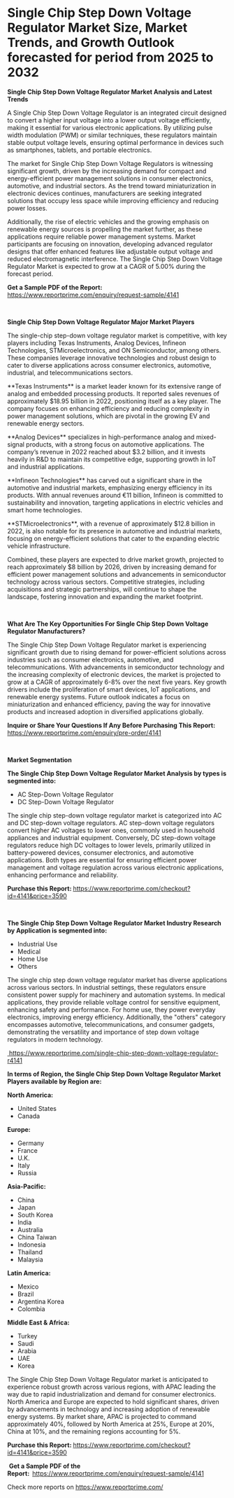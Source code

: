 <p><h1>Single Chip Step Down Voltage Regulator Market Size, Market Trends, and Growth Outlook forecasted for period from 2025 to 2032</h1></p><p><strong>Single Chip Step Down Voltage Regulator Market Analysis and Latest Trends</strong></p>
<p><p>A Single Chip Step Down Voltage Regulator is an integrated circuit designed to convert a higher input voltage into a lower output voltage efficiently, making it essential for various electronic applications. By utilizing pulse width modulation (PWM) or similar techniques, these regulators maintain stable output voltage levels, ensuring optimal performance in devices such as smartphones, tablets, and portable electronics.</p><p>The market for Single Chip Step Down Voltage Regulators is witnessing significant growth, driven by the increasing demand for compact and energy-efficient power management solutions in consumer electronics, automotive, and industrial sectors. As the trend toward miniaturization in electronic devices continues, manufacturers are seeking integrated solutions that occupy less space while improving efficiency and reducing power losses. </p><p>Additionally, the rise of electric vehicles and the growing emphasis on renewable energy sources is propelling the market further, as these applications require reliable power management systems. Market participants are focusing on innovation, developing advanced regulator designs that offer enhanced features like adjustable output voltage and reduced electromagnetic interference. The Single Chip Step Down Voltage Regulator Market is expected to grow at a CAGR of 5.00% during the forecast period.</p></p>
<p><strong>Get a Sample PDF of the Report:&nbsp;</strong> <a href="https://www.reportprime.com/enquiry/request-sample/4141?utm_campaign=2875&utm_medium=2&utm_source=Github&utm_content=ia&utm_term=18032025&utm_id=single-chip-step-down-voltage-regulator">https://www.reportprime.com/enquiry/request-sample/4141</a></p>
<p>&nbsp;</p>
<p><strong>Single Chip Step Down Voltage Regulator Major Market Players</strong></p>
<p><p>The single-chip step-down voltage regulator market is competitive, with key players including Texas Instruments, Analog Devices, Infineon Technologies, STMicroelectronics, and ON Semiconductor, among others. These companies leverage innovative technologies and robust design to cater to diverse applications across consumer electronics, automotive, industrial, and telecommunications sectors.</p><p>**Texas Instruments** is a market leader known for its extensive range of analog and embedded processing products. It reported sales revenues of approximately $18.95 billion in 2022, positioning itself as a key player. The company focuses on enhancing efficiency and reducing complexity in power management solutions, which are pivotal in the growing EV and renewable energy sectors.</p><p>**Analog Devices** specializes in high-performance analog and mixed-signal products, with a strong focus on automotive applications. The company’s revenue in 2022 reached about $3.2 billion, and it invests heavily in R&D to maintain its competitive edge, supporting growth in IoT and industrial applications.</p><p>**Infineon Technologies** has carved out a significant share in the automotive and industrial markets, emphasizing energy efficiency in its products. With annual revenues around €11 billion, Infineon is committed to sustainability and innovation, targeting applications in electric vehicles and smart home technologies.</p><p>**STMicroelectronics**, with a revenue of approximately $12.8 billion in 2022, is also notable for its presence in automotive and industrial markets, focusing on energy-efficient solutions that cater to the expanding electric vehicle infrastructure.</p><p>Combined, these players are expected to drive market growth, projected to reach approximately $8 billion by 2026, driven by increasing demand for efficient power management solutions and advancements in semiconductor technology across various sectors. Competitive strategies, including acquisitions and strategic partnerships, will continue to shape the landscape, fostering innovation and expanding the market footprint.</p></p>
<p>&nbsp;</p>
<p><strong>What Are The Key Opportunities For Single Chip Step Down Voltage Regulator Manufacturers?</strong></p>
<p><p>The Single Chip Step Down Voltage Regulator market is experiencing significant growth due to rising demand for power-efficient solutions across industries such as consumer electronics, automotive, and telecommunications. With advancements in semiconductor technology and the increasing complexity of electronic devices, the market is projected to grow at a CAGR of approximately 6-8% over the next five years. Key growth drivers include the proliferation of smart devices, IoT applications, and renewable energy systems. Future outlook indicates a focus on miniaturization and enhanced efficiency, paving the way for innovative products and increased adoption in diversified applications globally.</p></p>
<p><strong>Inquire or Share Your Questions If Any Before Purchasing This Report:</strong> <a href="https://www.reportprime.com/enquiry/pre-order/4141?utm_campaign=2875&utm_medium=2&utm_source=Github&utm_content=ia&utm_term=18032025&utm_id=single-chip-step-down-voltage-regulator">https://www.reportprime.com/enquiry/pre-order/4141</a></p>
<p>&nbsp;</p>
<p><strong>Market Segmentation</strong></p>
<p><strong>The Single Chip Step Down Voltage Regulator Market Analysis by types is segmented into:</strong></p>
<p><ul><li>AC Step-Down Voltage Regulator</li><li>DC Step-Down Voltage Regulator</li></ul></p>
<p><p>The single chip step-down voltage regulator market is categorized into AC and DC step-down voltage regulators. AC step-down voltage regulators convert higher AC voltages to lower ones, commonly used in household appliances and industrial equipment. Conversely, DC step-down voltage regulators reduce high DC voltages to lower levels, primarily utilized in battery-powered devices, consumer electronics, and automotive applications. Both types are essential for ensuring efficient power management and voltage regulation across various electronic applications, enhancing performance and reliability.</p></p>
<p><strong>Purchase this Report:&nbsp;</strong><a href="https://www.reportprime.com/checkout?id=4141&price=3590&utm_campaign=2875&utm_medium=2&utm_source=Github&utm_content=ia&utm_term=18032025&utm_id=single-chip-step-down-voltage-regulator">https://www.reportprime.com/checkout?id=4141&price=3590</a></p>
<p>&nbsp;</p>
<p><strong>The Single Chip Step Down Voltage Regulator Market Industry Research by Application is segmented into:</strong></p>
<p><ul><li>Industrial Use</li><li>Medical</li><li>Home Use</li><li>Others</li></ul></p>
<p><p>The single chip step down voltage regulator market has diverse applications across various sectors. In industrial settings, these regulators ensure consistent power supply for machinery and automation systems. In medical applications, they provide reliable voltage control for sensitive equipment, enhancing safety and performance. For home use, they power everyday electronics, improving energy efficiency. Additionally, the "others" category encompasses automotive, telecommunications, and consumer gadgets, demonstrating the versatility and importance of step down voltage regulators in modern technology.</p></p>
<p><a href="https://www.reportprime.com/single-chip-step-down-voltage-regulator-r4141?utm_campaign=2875&utm_medium=2&utm_source=Github&utm_content=ia&utm_term=18032025&utm_id=single-chip-step-down-voltage-regulator">&nbsp;https://www.reportprime.com/single-chip-step-down-voltage-regulator-r4141</a></p>
<p><strong>In terms of Region, the Single Chip Step Down Voltage Regulator Market Players available by Region are:</strong></p>
<p>
    <p> <strong> North America: </strong>
        <ul>
            <li>United States</li>
            <li>Canada</li>
        </ul>
        </p> 
    <p> <strong> Europe: </strong>
        <ul>
            <li>Germany</li>
            <li>France</li>
            <li>U.K.</li>
            <li>Italy</li>
            <li>Russia</li>
        </ul>
        </p> 
    <p> <strong> Asia-Pacific: </strong>
        <ul>
            <li>China</li>
            <li>Japan</li>
            <li>South Korea</li>
            <li>India</li>
            <li>Australia</li>
            <li>China Taiwan</li>
            <li>Indonesia</li>
            <li>Thailand</li>
            <li>Malaysia</li>
        </ul>
        </p> 
    <p> <strong> Latin America: </strong>
        <ul>
            <li>Mexico</li>
            <li>Brazil</li>
            <li>Argentina Korea</li>
            <li>Colombia</li>
        </ul>
        </p> 
    <p> <strong> Middle East & Africa: </strong>
        <ul>
            <li>Turkey</li>
            <li>Saudi</li>
            <li>Arabia</li>
            <li>UAE</li>
            <li>Korea</li>
        </ul>
    </p>
    </p>
<p><p>The Single Chip Step Down Voltage Regulator market is anticipated to experience robust growth across various regions, with APAC leading the way due to rapid industrialization and demand for consumer electronics. North America and Europe are expected to hold significant shares, driven by advancements in technology and increasing adoption of renewable energy systems. By market share, APAC is projected to command approximately 40%, followed by North America at 25%, Europe at 20%, China at 10%, and the remaining regions accounting for 5%.</p></p>
<p><strong>Purchase this Report: </strong><a href="https://www.reportprime.com/checkout?id=4141&price=3590&utm_campaign=2875&utm_medium=2&utm_source=Github&utm_content=ia&utm_term=18032025&utm_id=single-chip-step-down-voltage-regulator">https://www.reportprime.com/checkout?id=4141&price=3590</a></p>
<p>&nbsp;<strong>Get a Sample PDF of the Report:&nbsp;&nbsp;</strong><a href="https://www.reportprime.com/enquiry/request-sample/4141?utm_campaign=2875&utm_medium=2&utm_source=Github&utm_content=ia&utm_term=18032025&utm_id=single-chip-step-down-voltage-regulator">https://www.reportprime.com/enquiry/request-sample/4141</a></p>
<p><strong></strong></p>
<p>Check more reports on <a href="https://www.reportprime.com/?utm_campaign=2875&utm_medium=2&utm_source=Github&utm_content=ia&utm_term=18032025&utm_id=single-chip-step-down-voltage-regulator">https://www.reportprime.com/</a></p>